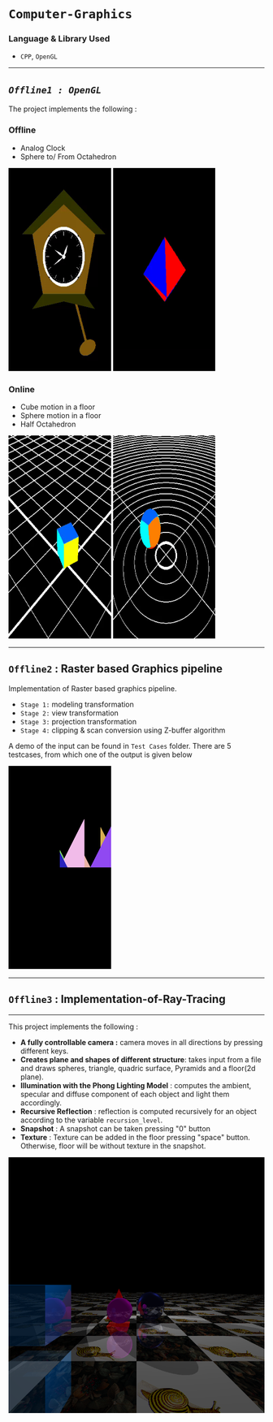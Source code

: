 # **`Computer-Graphics`**

### Language & Library Used
- `CPP`, `OpenGL`
  
---

## ***`Offline1 : OpenGL`*** 
The project implements the following :

### Offline 
- Analog Clock
- Sphere to/ From Octahedron
<p align=center">
  <img src="https://github.com/ayeshathoi/Graphics-410/blob/main/openGL/openGL%20offline%201/Clock.gif"
  height="400px" width="40%" alt="clock">
  <img src="https://github.com/ayeshathoi/Graphics-410/blob/main/openGL/openGL%20offline%201/octahedron.gif"
  height="400px" width="40%" alt="sphere octahedron">
</p>


### Online
- Cube motion in a floor 
- Sphere motion in a floor 
- Half Octahedron

<p align=center">
  <img src="https://github.com/ayeshathoi/Graphics-410/blob/main/openGL/online1/cube1.gif"
  height="400px" width="40%" alt="clock">
  <img src="https://github.com/ayeshathoi/Graphics-410/blob/main/openGL/online1/sphere1.gif"
  height="400px" width="40%" alt="sphere octahedron">
</p>

---

## **`Offline2` : Raster based Graphics pipeline**
Implementation of Raster based graphics pipeline.
- `Stage 1:` modeling transformation
- `Stage 2:` view transformation
- `Stage 3:` projection transformation
- `Stage 4:` clipping & scan conversion using Z-buffer algorithm

A demo of the input can be found in `Test Cases` folder. There are 5 testcases, from which one of the output is given below <br/>
<p align=center">
  <img src="https://github.com/ayeshathoi/Graphics-410/blob/main/Rasterization/Test%20Cases%20(Updated%202%20Aug)/3/out.bmp"
  height="400px" width="40%" alt="rasterization">
</p>

---

## **`Offline3` : Implementation-of-Ray-Tracing**

---

This project implements the following :

- **A fully controllable camera :** camera moves in all directions by pressing different keys.
- **Creates plane and shapes of different structure**: takes input from a file and draws spheres, triangle, quadric surface, Pyramids and a floor(2d plane).
- **Illumination with the Phong Lighting Model** : computes the ambient, specular and diffuse component of each object and light them accordingly.
- **Recursive Reflection** : reflection is computed recursively for an object according to the variable `recursion_level`.
- **Snapshot** : A snapshot can be taken pressing "0" button
- **Texture** : Texture can be added in the floor pressing "space" button. Otherwise, floor will be without texture in the snapshot.
<p align=center">
<img src="https://github.com/ayeshathoi/Graphics-410/blob/main/Ray%20Tracing%20Offline/withtex.bmp"/>
</p>



